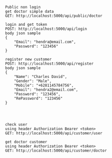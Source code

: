 	Public non login 
	get doctor simple data
	GET: http://localhost:5000/api/public/doctor 

	login and get token
	POST: http://localhost:5000/api/login     
	body json sample
	{
		"Email": "hendra@email.com",
		"Password": "123456"
	}

	register new customer
	POST: http://localhost:5000/api/register    
	body json sample
	{
		"Name": "Charles David",
		"Gender": "Male",
		"Mobile": "+6281145784756",
		"Email": "hendra2@email.com",
		"Password": "123456",
		"RePassword": "123456"
	}




	check user
	using header Authorization Bearer <token>
	GET: http://localhost:5000/api/customer/user         

	get doctor customer
	using header Authorization Bearer <token>
	GET: http://localhost:5000/api/customer/doctor
